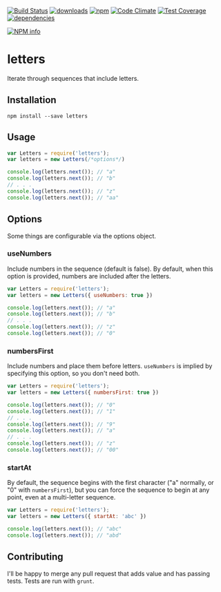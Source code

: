 [![Build Status](https://travis-ci.org/tandrewnichols/letters.png)](https://travis-ci.org/tandrewnichols/letters) [![downloads](http://img.shields.io/npm/dm/letters.svg)](https://npmjs.org/package/letters) [![npm](http://img.shields.io/npm/v/letters.svg)](https://npmjs.org/package/letters) [![Code Climate](https://codeclimate.com/github/tandrewnichols/letters/badges/gpa.svg)](https://codeclimate.com/github/tandrewnichols/letters) [![Test Coverage](https://codeclimate.com/github/tandrewnichols/letters/badges/coverage.svg)](https://codeclimate.com/github/tandrewnichols/letters) [![dependencies](https://david-dm.org/tandrewnichols/letters.png)](https://david-dm.org/tandrewnichols/letters)

[![NPM info](https://nodei.co/npm/letters.png?downloads=true)](https://nodei.co/npm/letters.png?downloads=true)

# letters

Iterate through sequences that include letters.

## Installation

`npm install --save letters`

## Usage

```js
var Letters = require('letters');
var letters = new Letters(/*options*/)

console.log(letters.next()); // "a"
console.log(letters.next()); // "b"
// . . .
console.log(letters.next()); // "z"
console.log(letters.next()); // "aa"
```

## Options

Some things are configurable via the options object.

### useNumbers

Include numbers in the sequence (default is false). By default, when this option is provided, numbers are included after the letters.

```js
var Letters = require('letters');
var letters = new Letters({ useNumbers: true })

console.log(letters.next()); // "a"
console.log(letters.next()); // "b"
// . . .
console.log(letters.next()); // "z"
console.log(letters.next()); // "0"
```

### numbersFirst

Include numbers and place them before letters. `useNumbers` is implied by specifying this option, so you don't need both.

```js
var Letters = require('letters');
var letters = new Letters({ numbersFirst: true })

console.log(letters.next()); // "0"
console.log(letters.next()); // "1"
// . . .
console.log(letters.next()); // "9"
console.log(letters.next()); // "a"
// . . .
console.log(letters.next()); // "z"
console.log(letters.next()); // "00"
```

### startAt

By default, the sequence begins with the first character ("a" normally, or "0" with `numbersFirst`), but you can force the sequence to begin at any point, even at a multi-letter sequence.

```js
var Letters = require('letters');
var letters = new Letters({ startAt: 'abc' })

console.log(letters.next()); // "abc"
console.log(letters.next()); // "abd"
```

## Contributing

I'll be happy to merge any pull request that adds value and has passing tests. Tests are run with `grunt`.
